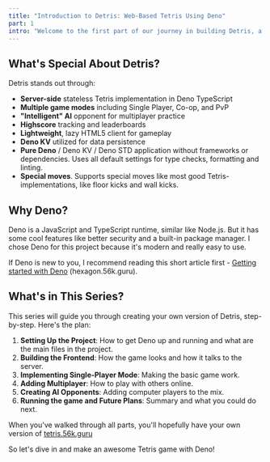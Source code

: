 ```yaml
---
title: "Introduction to Detris: Web-Based Tetris Using Deno"
part: 1
intro: "Welcome to the first part of our journey in building Detris, a web-based Tetris game using Deno. In this article, we'll introduce you to the classic game of Tetris and explain why we chose Deno as our runtime. We'll also give you a sneak peek into the special features of Detris, like single-player mode, multiplayer functionality, and even AI opponents. Get ready to dive deep into the world of Tetris, powered by modern web technologies!"
---
```


## What's Special About Detris?

Detris stands out through:

- **Server-side** stateless Tetris implementation in Deno TypeScript
- **Multiple game modes** including Single Player, Co-op, and PvP
- **"Intelligent" AI** opponent for multiplayer practice
- **Highscore** tracking and leaderboards
- **Lightweight**, lazy HTML5 client for gameplay
- **Deno KV** utilized for data persistence
- **Pure Deno** / Deno KV / Deno STD application without frameworks or
  dependencies. Uses all default settings for type checks, formatting and
  linting.
- **Special moves**. Supports special moves like most good
  Tetris-implementations, like floor kicks and wall kicks.

## Why Deno?

Deno is a JavaScript and TypeScript runtime, similar like Node.js. But it has
some cool features like better security and a built-in package manager. I chose
Deno for this project because it's modern and really easy to use.

If Deno is new to you, I recommend reading this short article first -
[Getting started with Deno](https://hexagon.56k.guru/posts/getting-started-with-deno/)
(hexagon.56k.guru).

## What's in This Series?

This series will guide you through creating your own version of Detris,
step-by-step. Here's the plan:

1. **Setting Up the Project**: How to get Deno up and running and what are the
   main files in the project.
2. **Building the Frontend**: How the game looks and how it talks to the server.
3. **Implementing Single-Player Mode**: Making the basic game work.
4. **Adding Multiplayer**: How to play with others online.
5. **Creating AI Opponents**: Adding computer players to the mix.
6. **Running the game and Future Plans**: Summary and what you could do next.

When you've walked through all parts, you'll hopefully have your own version of
[tetris.56k.guru](https://tetris.56k.guru)

So let's dive in and make an awesome Tetris game with Deno!

